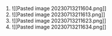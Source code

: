 1. ![[Pasted image 20230713211604.png]]
2. ![[Pasted image 20230713211613.png]]
3. ![[Pasted image 20230713211623.png]]
4. ![[Pasted image 20230713211634.png]]